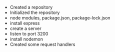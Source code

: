 - Created a repository
- Initialized the repository
- node modules, package.json, package-lock.json
- install express
- create a server
- listen to port 3200
- install nodemon
- Created some request handlers
